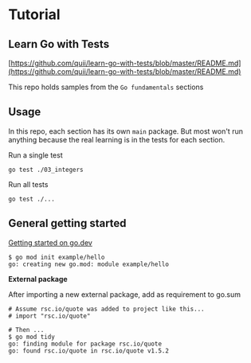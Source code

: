 # Tutorial

## Learn Go with Tests

[https://github.com/quii/learn-go-with-tests/blob/master/README.md](https://github.com/quii/learn-go-with-tests/blob/master/README.md)

This repo holds samples from the `Go fundamentals` sections

## Usage

In this repo, each section has its own `main` package.
But most won't run anything because the real learning is in the tests for each section.

Run a single test

```
go test ./03_integers
```

Run all tests

```
go test ./...
```

## General getting started

[Getting started on go.dev](https://go.dev/doc/tutorial/getting-started)

```
$ go mod init example/hello
go: creating new go.mod: module example/hello
```

**External package**

After importing a new external package, add as requirement to go.sum

```
# Assume rsc.io/quote was added to project like this...
# import "rsc.io/quote"

# Then ...
$ go mod tidy
go: finding module for package rsc.io/quote
go: found rsc.io/quote in rsc.io/quote v1.5.2
```
